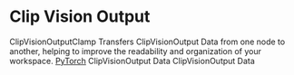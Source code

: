 # Clip Vision Output

<deflist type="narrow">
    <def title="Full Name">
        ClipVisionOutputClamp
    </def>
    <def title="Description">
        Transfers ClipVisionOutput Data from one node to another,
        helping to improve the readability and organization of your workspace.
    </def>
        <def title="Backend">
            <a href="Modules.md" anchor="pytorch" summary="Image processing with pure Tensor without transformations.">PyTorch</a>
        </def>
    <def title="Input Parameters">
        <deflist type="narrow">
            <def title="Clip Vision Output">
                ClipVisionOutput Data
            </def>
        </deflist>
    </def>
    <def title="Output Parameters">
        <deflist type="narrow">
            <def title="Clip Vision Output">
                ClipVisionOutput Data
            </def>
        </deflist>
    </def>
</deflist>
